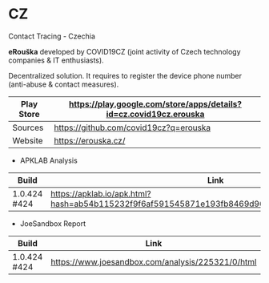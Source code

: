 # CZ
Contact Tracing - Czechia

**eRouška** developed by COVID19CZ (joint activity of Czech technology companies & IT enthusiasts).

Decentralized solution. It requires to register the device phone number (anti-abuse & contact measures).

Play Store | https://play.google.com/store/apps/details?id=cz.covid19cz.erouska
-----------|-------------------------------------------------------------------
Sources | https://github.com/covid19cz?q=erouska
Website | https://erouska.cz/

- APKLAB Analysis

Build | Link
------|-----
1.0.424 #424 | https://apklab.io/apk.html?hash=ab54b115232f9f6af591545871e193fb8469d96524f5fbdf537255aed0f8f3a4

- JoeSandbox Report

Build | Link
------|-----
1.0.424 #424 | https://www.joesandbox.com/analysis/225321/0/html 
